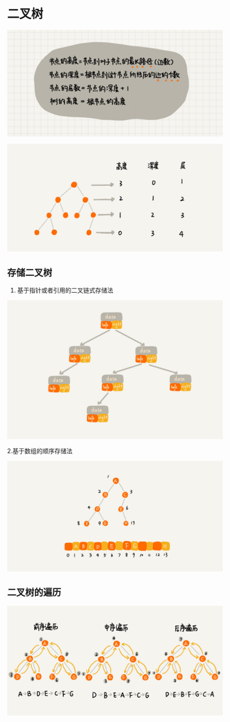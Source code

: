 # 二叉树
![](img/树基本概念.jpg)  

![](img/树基本概念1.jpg)

## 存储二叉树
1. 基于指针或者引用的二叉链式存储法

![](img/链式存储法.jpg)  

2.基于数组的顺序存储法  

![](img/顺序存储法.jpg)

## 二叉树的遍历

![](img/二叉树遍历.jpg)
